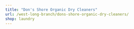 ```yaml
---
title: "Don's Shore Organic Dry Cleaners"
url: /west-long-branch/dons-shore-organic-dry-cleaners/
shop: laundry
---
```

